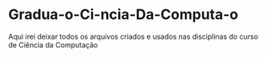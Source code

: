 # Gradua-o-Ci-ncia-Da-Computa-o
Aqui irei deixar todos os arquivos criados e usados nas disciplinas do curso de Ciência da Computação 
